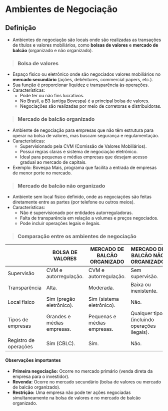 # Ambientes de Negociação

## Definição
- Ambientes de negociação são locais onde são realizadas as transações de títulos e valores mobiliários, como **bolsas de valores** e **mercado de balcão** (organizado e não organizado).

> ### Bolsa de valores
- Espaço físico ou eletrônico onde são negociados valores mobiliários no **mercado secundário** (ações, debêntures, commercial papers, etc.).
- Sua função é proporcionar liquidez e transparência às operações.
- Características:
  - Pode ter ou não fins lucrativos.
  - No Brasil, a B3 (antiga Bovespa) é a principal bolsa de valores.
  - Negociações são realizadas por meio de corretoras e distribuidoras.

> ### Mercado de balcão organizado
- Ambiente de negociação para empresas que não têm estrutura para operar na bolsa de valores, mas buscam segurança e regulamentação.
- Características:
  - Supervisionado pela CVM (Comissão de Valores Mobiliários).
  - Possui regras claras e sistema de negociação eletrônico.
  - Ideal para pequenas e médias empresas que desejam acesso gradual ao mercado de capitais.
- Exemplo: Bovespa Mais, programa que facilita a entrada de empresas de menor porte no mercado.

> ### Mercado de balcão não organizado
- Ambiente sem local físico definido, onde as negociações são feitas diretamente entre as partes (por telefone ou outros meios).
- Características:
  - Não é supervisionado por entidades autorreguladoras.
  - Falta de transparência em relação a volumes e preços negociados.
  - Pode incluir operações legais e ilegais.

> ### Comparação entre os ambientes de negociação

|                       | BOLSA DE VALORES           | MERCADO DE BALCÃO ORGANIZADO | MERCADO DE BALCÃO NÃO ORGANIZADO             |
|-----------------------|----------------------------|------------------------------|----------------------------------------------|
| Supervisão            | CVM e autorregulação.      | CVM e autorregulação.        | Sem supervisão.                              |
| Transparência         | Alta.                      | Moderada.                    | Baixa ou inexistente.                        |
| Local físico          | Sim (pregão eletrônico).   | Sim (sistema eletrônico).    | Não.                                         |
| Tipos de empresas     | Grandes e médias empresas. | Pequenas e médias empresas.  | Qualquer tipo (incluindo operações ilegais). |
| Registro de operações | Sim (CBLC).                | Sim.                         | Não.                                         |

#### Observações importantes
- **Primeira negociação:** Ocorre no mercado primário (venda direta da empresa para o investidor).
- **Revenda:** Ocorre no mercado secundário (bolsa de valores ou mercado de balcão organizado).
- **Restrição:** Uma empresa não pode ter ações negociadas simultaneamente na bolsa de valores e no mercado de balcão organizado.
